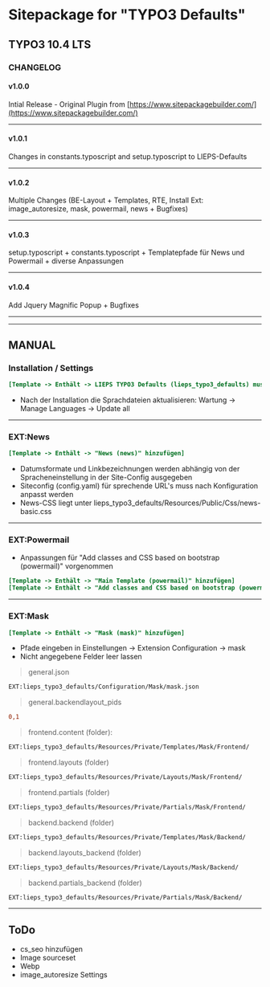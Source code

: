 # Sitepackage for "TYPO3 Defaults"
## TYPO3 10.4 LTS

### CHANGELOG

#### v1.0.0  
Intial Release - Original Plugin from [https://www.sitepackagebuilder.com/](https://www.sitepackagebuilder.com/)
***
#### v1.0.1  
Changes in constants.typoscript and setup.typoscript to LIEPS-Defaults
***
#### v1.0.2  
Multiple Changes (BE-Layout + Templates, RTE, Install Ext: image_autoresize, mask, powermail, news + Bugfixes)
***
#### v1.0.3  
setup.typoscript + constants.typoscript + Templatepfade für News und Powermail  + diverse Anpassungen  
***
#### v1.0.4  
Add Jquery Magnific Popup + Bugfixes  
  
***    
***   
  
## MANUAL  
### Installation / Settings 
```ini
[Template -> Enthält -> LIEPS TYPO3 Defaults (lieps_typo3_defaults) muss das letzte statische Template sein!!]
```  
* Nach der Installation die Sprachdateien aktualisieren: Wartung -> Manage Languages -> Update all
***
    
### EXT:News
```ini
[Template -> Enthält -> "News (news)" hinzufügen]
``` 
* Datumsformate und Linkbezeichnungen werden abhängig von der Spracheneinstellung in der Site-Config ausgegeben  
* Siteconfig (config.yaml) für sprechende URL's muss nach Konfiguration anpasst werden
* News-CSS liegt unter lieps_typo3_defaults/Resources/Public/Css/news-basic.css
***
  
### EXT:Powermail
* Anpassungen für "Add classes and CSS based on bootstrap (powermail)" vorgenommen 
```ini
[Template -> Enthält -> "Main Template (powermail)" hinzufügen]
[Template -> Enthält -> "Add classes and CSS based on bootstrap (powermail)" unter "Main Template (powermail)" hinzufügen]  
```  
***
  
### EXT:Mask
```ini
[Template -> Enthält -> "Mask (mask)" hinzufügen]
``` 
* Pfade eingeben in Einstellungen -> Extension Configuration -> mask 
* Nicht angegebene Felder leer lassen   
> general.json
```diff
EXT:lieps_typo3_defaults/Configuration/Mask/mask.json
```  
> general.backendlayout_pids
```diff
0,1
``` 
> frontend.content (folder):  
```diff
EXT:lieps_typo3_defaults/Resources/Private/Templates/Mask/Frontend/
```  
> frontend.layouts (folder)
```diff
EXT:lieps_typo3_defaults/Resources/Private/Layouts/Mask/Frontend/
```  
> frontend.partials (folder)
```diff
EXT:lieps_typo3_defaults/Resources/Private/Partials/Mask/Frontend/
```  
> backend.backend (folder)
```diff
EXT:lieps_typo3_defaults/Resources/Private/Templates/Mask/Backend/
```  
> backend.layouts_backend (folder)
```diff
EXT:lieps_typo3_defaults/Resources/Private/Layouts/Mask/Backend/
```  
> backend.partials_backend (folder)
```diff
EXT:lieps_typo3_defaults/Resources/Private/Partials/Mask/Backend/
```  
  
      
***   
## ToDo
* cs_seo hinzufügen
* Image sourceset
* Webp
* image_autoresize Settings
